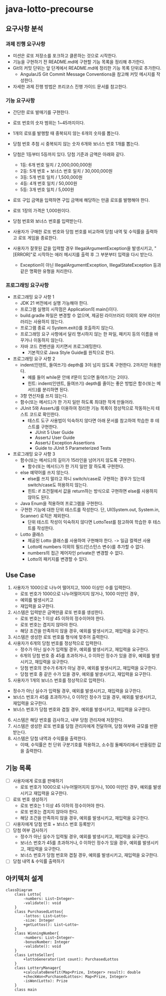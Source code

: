# java-lotto-precourse

## 요구사항 분석

### 과제 진행 요구사항
- 미션은 로또 저장소를 포크하고 클론하는 것으로 시작한다.
- 기능을 구현하기 전 README.md에 구현할 기능 목록을 정리해 추가한다.
- Git의 커밋 단위는 앞 단계에서 README.md에 정리한 기능 목록 단위로 추가한다.
  - AngularJS Git Commit Message Conventions을 참고해 커밋 메시지를 작성한다.
- 자세한 과제 진행 방법은 프리코스 진행 가이드 문서를 참고한다.

### 기능 요구사항
- 간단한 로또 발매기를 구현한다.

- 로또 번호의 숫자 범위는 1~45까지이다.
- 1개의 로또를 발행할 때 중복되지 않는 6개의 숫자를 뽑는다.
- 당첨 번호 추첨 시 중복되지 않는 숫자 6개와 보너스 번호 1개를 뽑는다.
- 당첨은 1등부터 5등까지 있다. 당첨 기준과 금액은 아래와 같다.
  - 1등: 6개 번호 일치 / 2,000,000,000원
  - 2등: 5개 번호 + 보너스 번호 일치 / 30,000,000원
  - 3등: 5개 번호 일치 / 1,500,000원
  - 4등: 4개 번호 일치 / 50,000원
  - 5등: 3개 번호 일치 / 5,000원
- 로또 구입 금액을 입력하면 구입 금액에 해당하는 만큼 로또를 발행해야 한다.
- 로또 1장의 가격은 1,000원이다.
- 당첨 번호와 보너스 번호를 입력받는다.
- 사용자가 구매한 로또 번호와 당첨 번호를 비교하여 당첨 내역 및 수익률을 출력하고 로또 게임을 종료한다.
- 사용자가 잘못된 값을 입력할 경우 IllegalArgumentException을 발생시키고, "[ERROR]"로 시작하는 에러 메시지를 출력 후 그 부분부터 입력을 다시 받는다.
  - Exception이 아닌 IllegalArgumentException, IllegalStateException 등과 같은 명확한 유형을 처리한다.
### 프로그래밍 요구사항
- 프로그래밍 요구 사항 1
  - JDK 21 버전에서 실행 가능해야 한다.
  - 프로그램 실행의 시작점은 Application의 main()이다.
  - build.gradle 파일은 변경할 수 없으며, 제공된 라이브러리 이외의 외부 라이브러리는 사용하지 않는다.
  - 프로그램 종료 시 System.exit()를 호출하지 않는다.
  - 프로그래밍 요구 사항에서 달리 명시하지 않는 한 파일, 패키지 등의 이름을 바꾸거나 이동하지 않는다.
  - 자바 코드 컨벤션을 지키면서 프로그래밍한다.
    - 기본적으로 Java Style Guide를 원칙으로 한다.
- 프로그래밍 요구 사항 2
  - indent(인덴트, 들여쓰기) depth를 3이 넘지 않도록 구현한다. 2까지만 허용한다.
    - 예를 들어 while문 안에 if문이 있으면 들여쓰기는 2이다.
    - 힌트: indent(인덴트, 들여쓰기) depth를 줄이는 좋은 방법은 함수(또는 메서드)를 분리하면 된다.
  - 3항 연산자를 쓰지 않는다.
  - 함수(또는 메서드)가 한 가지 일만 하도록 최대한 작게 만들어라.
  - JUnit 5와 AssertJ를 이용하여 정리한 기능 목록이 정상적으로 작동하는지 테스트 코드로 확인한다.
    - 테스트 도구 사용법이 익숙하지 않다면 아래 문서를 참고하여 학습한 후 테스트를 구현한다.
      - JUnit 5 User Guide
      - AssertJ User Guide
      - AssertJ Exception Assertions
      - Guide to JUnit 5 Parameterized Tests
- 프로그래밍 요구 사항 3
  - 함수(또는 메서드)의 길이가 15라인을 넘어가지 않도록 구현한다.
    - 함수(또는 메서드)가 한 가지 일만 잘 하도록 구현한다.
  - else 예약어를 쓰지 않는다.
    - else를 쓰지 말라고 하니 switch/case로 구현하는 경우가 있는데 switch/case도 허용하지 않는다.
    - 힌트: if 조건절에서 값을 return하는 방식으로 구현하면 else를 사용하지 않아도 된다.
  - Java Enum을 적용하여 프로그램을 구현한다.
  - 구현한 기능에 대한 단위 테스트를 작성한다. 단, UI(System.out, System.in, Scanner) 로직은 제외한다.
    - 단위 테스트 작성이 익숙하지 않다면 LottoTest를 참고하여 학습한 후 테스트를 작성한다.
  - Lotto 클래스
    - 제공된 Lotto 클래스를 사용하여 구현해야 한다. -> 일급 컬렉션 사용
    - Lotto에 numbers 이외의 필드(인스턴스 변수)를 추가할 수 없다.
    - numbers의 접근 제어자인 private은 변경할 수 없다.
    - Lotto의 패키지를 변경할 수 있다.

## Use Case
1. 사용자가 1000으로 나누어 떨어지고, 1000 이상인 수를 입력한다.
   - 로또 번호가 1000으로 나누어떨어지지 않거나, 1000 미만인 경우,
   - 예외를 발생시키고
   - 재입력을 요구한다.
2. 시스템은 입력받은 금액만큼 로또 번호를 생성한다.
   - 로또 번호는 1 이상 45 이하의 정수이어야 한다.
   - 로또 번호는 겹치지 않아야 한다.
   - 해당 조건을 만족하지 않을 경우, 예외를 발생시키고, 재입력을 요구한다.
3. 시스템은 생성한 로또 번호를 형식에 맞추어 출력한다.
4. 사용자가 6개의 당첨 번호를 정상적으로 입력한다.
   - 정수가 아닌 실수가 입력될 경우, 예외를 발생시키고, 재입력을 요구한다.
   - 6개의 당첨 번호 중 45를 초과하거나, 0 이하인 정수가 있을 경우, 예외를 발생시키고, 재입력을 요구한다.
   - 당첨 번호의 갯수가 6개가 아닐 경우, 예외를 발생시키고, 재입력을 요구한다.
   - 당첨 번호 중 같은 수가 있을 경우, 예외를 발생시키고, 재입력을 요구한다.
5. 사용자가 1개의 보너스 번호를 정상적으로 입력한다.
  - 정수가 아닌 실수가 입력될 경우, 예외를 발생시키고, 재입력을 요구한다.
  - 보너스 번호가 45를 초과하거나, 0 이하인 정수가 있을 경우, 예외를 발생시키고, 재입력을 요구한다.
  - 보너스 번호가 당첨 번호와 겹칠 경우, 예외를 발생시키고, 재입력을 요구한다.
6. 시스템은 해당 번호를 검사하고, 내부 당첨 관리자에 저장한다.
7. 시스템은 생성한 로또 번호를 당첨 관리자에게 전달하여, 당첨 여부와 규모를 반환받는다.
8. 시스템은 당첨 내역과 수익률을 출력한다.
   - 이때, 수익률은 천 단위 구분기호를 적용하고, 소수점 둘째자리에서 반올림한 값을 출력한다.



## 기능 목록
- [ ] 사용자에게 로또를 판매하기
    - 로또 번호가 1000으로 나누어떨어지지 않거나, 1000 미만인 경우, 예외를 발생시키고 재입력을 요구한다.
- [ ] 로또 번호 생성하기
    - 로또 번호는 1 이상 45 이하의 정수이어야 한다.
    - 로또 번호는 겹치지 않아야 한다.
    - 해당 조건을 만족하지 않을 경우, 예외를 발생시키고, 재입력을 요구한다.
- [ ] 사용자에게 당첨 번호 + 보너스 번호 등록받기
- [ ] 당첨 여부 검사하기 
  -  정수가 아닌 실수가 입력될 경우, 예외를 발생시키고, 재입력을 요구한다.
  - 보너스 번호가 45를 초과하거나, 0 이하인 정수가 있을 경우, 예외를 발생시키고, 재입력을 요구한다.
  - 보너스 번호가 당첨 번호와 겹칠 경우, 예외를 발생시키고, 재입력을 요구한다.
- [ ] 당첨 내역 & 수익률 출력하기

## 아키텍처 설계
```mermaid
classDiagram
    class Lotto{
        -numbers: List~Integer~
        -validate(): void
    }
    class PurchasedLottos{
        -lottos: List~Lotto~
        -size: Integer
        +getLottos(): List~Lotto~
    }
    class WinningNumber{
        -numbers: List~Integer~
        -bonusNumber: Integer
        -validate(): void
    }
    class LottoSeller{
        +lottoGenerator(int count): PurchasedLottos
    }
    class LotteryManager{
        +calculateBenefit(Map<Prize, Integer> result): double
        +checkWon<PurchasedLottos>: Map<Prize, Integer> 
        -isWon(Lotto): Prize
    }
    class main
```